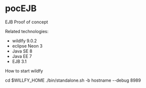 # pocEJB

EJB Proof of concept

Related technologies:
* wildlfy 9.0.2
* eclipse Neon 3
* Java SE 8
* Java EE 7
* EJB 3.1

How to start wildfy

cd $WILLFY_HOME
./bin/standalone.sh -b hostname --debug 8989

